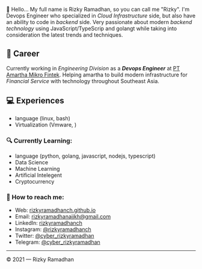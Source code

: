 <!--

<div align="center">
  <img src="https://github-readme-stats.vercel.app/api?username=rizkyramadhanch&show_icons=true&theme=dracula" alt="Sutanlab Github Stats">
  <br><br>
  <img src="https://komarev.com/ghpvc/?username=rizkyramadhanch&color=F4A4B5&style=flat" alt="sutanlab" />
</div>
<br>
-->

👋 Hello... My full name is Rizky Ramadhan, so you can call me "Rizky". I'm Devops Engineer who specialized in *Cloud Infrastructure* side, but also have an ability to code in *backend* side. Very passionate about modern *backend technology* using JavaScript/TypeScrip and golangt while taking into consideration the latest trends and techniques.

## 💼 Career
Currently working in *Engineering Division* as a ***Devops Engineer*** at [PT Amartha Mikro Fintek](https://www.linkedin.com/company/amartha/mycompany/). Helping amartha to build modern infrastructure for *Financial Service* with technology throughout Southeast Asia.

## 💻 Experiences
- language (linux, bash)
- Virtualization (Vmware, )

### 🔍 Currently Learning:
- language (python, golang, javascript, nodejs, typescript)
- Data Science
- Machine Learning
- Artificial Intelegent
- Cryptocurrency

### 🚀 How to reach me:
- Web: [rizkyramadhanch.github.io](https://rizkyramadhanch.github.io)
- Email: [rizkyramadhanajjkh@gmail.com](mailto:rizkyramadhanajjkh@gmail.com)
- LinkedIn: [rizkyramadhanch](https://www.linkedin.com/in/rizkyramadhanch/)
- Instagram: [@rizkyramadhanch](https://www.instagram.com/rizkyramadhanch/)
- Twitter: [@cyber_rizkyramadhan](https://twitter.com/cyber_rizkyramadhan)
- Telegram: [@cyber_rizkyramadhan](https://t.me/rizkyramadhanch)

---

© 2021 — Rizky Ramadhan